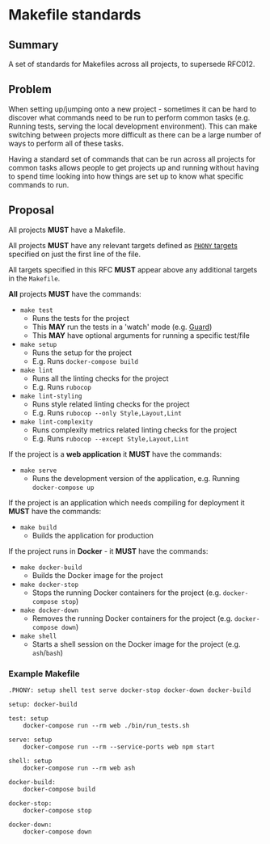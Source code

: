 # Makefile standards

## Summary

A set of standards for Makefiles across all projects, to supersede RFC012.

## Problem

When setting up/jumping onto a new project - sometimes it can be hard to discover what commands need to be run to perform common tasks (e.g. Running tests, serving the local development environment). This can make switching between projects more difficult as there can be a large number of ways to perform all of these tasks.

Having a standard set of commands that can be run across all projects for common tasks allows people to get projects up and running without having to spend time looking into how things are set up to know what specific commands to run.

## Proposal

All projects **MUST** have a Makefile.

All projects **MUST** have any relevant targets defined as [`PHONY` targets](https://www.gnu.org/software/make/manual/html_node/Phony-Targets.html) specified on just the first line of the file.

All targets specified in this RFC **MUST** appear above any additional targets in the `Makefile`.

**All** projects **MUST** have the commands:
- `make test`
  - Runs the tests for the project
  - This **MAY** run the tests in a 'watch' mode (e.g. [Guard](https://github.com/guard/guard))
  - This **MAY** have optional arguments for running a specific test/file
- `make setup`
  - Runs the setup for the project
  - E.g. Runs `docker-compose build`
- `make lint`
  - Runs all the linting checks for the project
  - E.g. Runs `rubocop`
- `make lint-styling`
  - Runs style related linting checks for the project
  - E.g. Runs `rubocop --only Style,Layout,Lint`
- `make lint-complexity`
  - Runs complexity metrics related linting checks for the project
  - E.g. Runs `rubocop --except Style,Layout,Lint`

If the project is a **web application** it **MUST** have the commands:
- `make serve`
  - Runs the development version of the application, e.g. Running `docker-compose up`

If the project is an application which needs compiling for deployment it **MUST** have the commands:
- `make build`
  - Builds the application for production

If the project runs in **Docker** - it **MUST** have the commands:
- `make docker-build`
  - Builds the Docker image for the project
- `make docker-stop`
  - Stops the running Docker containers for the project (e.g. `docker-compose stop`)
- `make docker-down`
  - Removes the running Docker containers for the project (e.g. `docker-compose down`)
- `make shell`
  - Starts a shell session on the Docker image for the project (e.g. `ash`/`bash`)

### Example Makefile

```make
.PHONY: setup shell test serve docker-stop docker-down docker-build

setup: docker-build

test: setup
	docker-compose run --rm web ./bin/run_tests.sh

serve: setup
	docker-compose run --rm --service-ports web npm start

shell: setup
	docker-compose run --rm web ash

docker-build:
	docker-compose build

docker-stop:
	docker-compose stop

docker-down:
	docker-compose down
```
